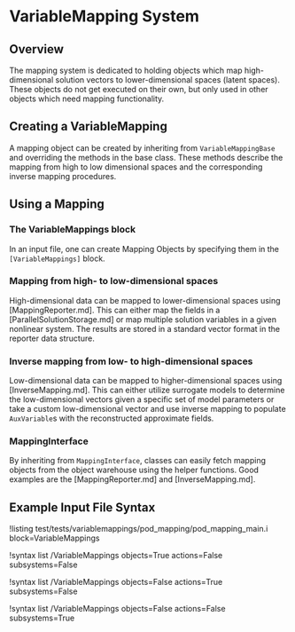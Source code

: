 # VariableMapping System

## Overview

The mapping system is dedicated to holding objects which map high-dimensional solution vectors
to lower-dimensional spaces (latent spaces). These objects do not get executed on their own, but only used
in other objects which need mapping functionality.

## Creating a VariableMapping

A mapping object can be created by inheriting from `VariableMappingBase` and overriding the methods in the base class.
These methods describe the mapping from high to low dimensional spaces and the corresponding inverse mapping procedures.

## Using a Mapping

### The VariableMappings block

In an input file, one can create Mapping Objects by specifying them in the `[VariableMappings]` block.

### Mapping from high- to low-dimensional spaces

High-dimensional data can be mapped to lower-dimensional spaces using [MappingReporter.md].
This can either map the fields in a [ParallelSolutionStorage.md] or map multiple solution variables in a given
nonlinear system. The results are stored in a standard vector format in the reporter data structure.

### Inverse mapping from low- to high-dimensional spaces

Low-dimensional data can be mapped to higher-dimensional spaces using [InverseMapping.md].
This can either utilize surrogate models to determine the low-dimensional vectors given
a specific set of model parameters or take a custom low-dimensional vector and use inverse mapping
to populate `AuxVariable`s with the reconstructed approximate fields.

### MappingInterface

By inheriting from `MappingInterface`, classes can easily fetch mapping objects
from the object warehouse using the helper functions. Good examples are the [MappingReporter.md] and
[InverseMapping.md].

## Example Input File Syntax

!listing test/tests/variablemappings/pod_mapping/pod_mapping_main.i block=VariableMappings

!syntax list /VariableMappings objects=True actions=False subsystems=False

!syntax list /VariableMappings objects=False actions=True subsystems=False

!syntax list /VariableMappings objects=False actions=False subsystems=True
